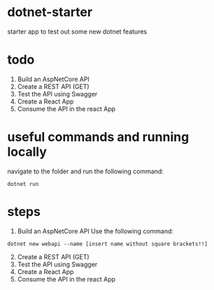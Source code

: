# dotnet-starter
starter app to test out some new dotnet features

# todo
 1. Build an AspNetCore API
 2. Create a REST API (GET)
 3. Test the API using Swagger
 4. Create a React App
 5. Consume the API in the react App


# useful commands and running locally
navigate to the folder and run the following command:
```
dotnet run
```

# steps
 1. Build an AspNetCore API
Use the following command:
```
dotnet new webapi --name [insert name without square brackets!!]
```

 2. Create a REST API (GET)
 3. Test the API using Swagger
 4. Create a React App
 5. Consume the API in the react App

